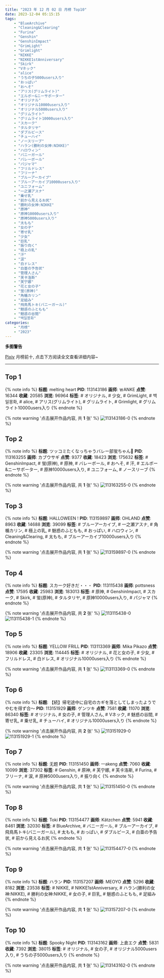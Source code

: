 ```yaml
---
title: "2023 年 12 月 02 日 月榜 Top10"
date: 2023-12-04 05:15:15
tags:
    - "BlueArchive"
    - "Cleaning&Clearing"
    - "Furina"
    - "Genshin"
    - "GenshinImpact"
    - "GrimLight"
    - "Grimlight"
    - "NIKKE"
    - "NIKKE1stAnniversary"
    - "Skirk"
    - "Vネック"
    - "alice"
    - "うちの子5000users入り"
    - "おっぱい"
    - "おへそ"
    - "アリス(グリムライト)"
    - "エルボー&ニーサポーター"
    - "オリジナル"
    - "オリジナル10000users入り"
    - "オリジナル5000users入り"
    - "グリムライト"
    - "グリムライト10000users入り"
    - "スカーク"
    - "タルタリヤ"
    - "ダブルピース"
    - "チューハイ"
    - "ノースリーブ"
    - "ハラン(勝利の女神:NIKKE)"
    - "ハロウィン"
    - "バニーガール"
    - "バレーボール"
    - "パジャマ"
    - "フリルドレス"
    - "フリーナ"
    - "ブルーアーカイブ"
    - "ブルーアーカイブ10000users入り"
    - "ユニフォーム"
    - "一之瀬アスナ"
    - "乗せ乳"
    - "前から見えるお尻"
    - "勝利の女神:NIKKE"
    - "原神"
    - "原神10000users入り"
    - "原神5000users入り"
    - "太もも"
    - "女の子"
    - "寄せ乳"
    - "少女"
    - "巨乳"
    - "振り向く"
    - "極上の乳"
    - "汗"
    - "涙"
    - "白ドレス"
    - "白亜の予告状"
    - "管理人さん"
    - "芙卡洛斯"
    - "芙宁娜"
    - "花と女の子"
    - "蛍(原神)"
    - "角楯カリン"
    - "足組み"
    - "飛鳥馬トキ(バニーガール)"
    - "魅惑のふともも"
    - "魅惑の谷間"
    - "백일몽화"
categories:
    - "月榜"
    - "2023"
---
```


<i class="fa fa-triangle-exclamation"></i>**多图警告**<i class="fa fa-triangle-exclamation"></i>

[Pixiv](https://www.pixiv.net/) 月榜前十, 点击下方阅读全文查看详细内容~

<!-- more -->

---

## Top 1

{% note info %}
**标题**: melting heart
**PID**: 113143186 **画师**: ￦ANKE
**点赞**: 16344 **收藏**: 20585 **浏览**: 96964
**标签**: # オリジナル, # 少女, # GrimLight, # 백일몽화, # alice, # アリス(グリムライト), # グリムライト, # Grimlight, # グリムライト10000users入り
{% endnote %}

{% note warning '点击展开作品内容, 共 **1** 张' %}
![113143186-0](https://i.pixiv.re/img-original/img/2023/11/05/00/00/34/113143186_p0.jpg)
{% endnote %}

## Top 2

{% note info %}
**标题**: ツッコミたくなっちゃうバレー部蛍ちゃん🏐
**PID**: 113163255 **画师**: カブウサギ
**点赞**: 9377 **收藏**: 18423 **浏览**: 175632
**标签**: # GenshinImpact, # 蛍(原神), # 原神, # バレーボール, # おへそ, # 汗, # エルボー&ニーサポーター, # 原神10000users入り, # ユニフォーム, # ノースリーブ
{% endnote %}

{% note warning '点击展开作品内容, 共 **1** 张' %}
![113163255-0](https://i.pixiv.re/img-original/img/2023/11/05/18/00/21/113163255_p0.jpg)
{% endnote %}

## Top 3

{% note info %}
**标题**: HALLOWEEN !
**PID**: 113159897 **画师**: OHLAND
**点赞**: 8963 **收藏**: 14688 **浏览**: 39099
**标签**: # ブルーアーカイブ, # 一之瀬アスナ, # 角楯カリン, # 極上の乳, # 魅惑のふともも, # おっぱい, # ハロウィン, # Cleaning&Clearing, # 太もも, # ブルーアーカイブ10000users入り
{% endnote %}

{% note warning '点击展开作品内容, 共 **1** 张' %}
![113159897-0](https://i.pixiv.re/img-original/img/2023/11/05/15/48/49/113159897_p0.jpg)
{% endnote %}

## Top 4

{% note info %}
**标题**: スカーク好きだ・・・
**PID**: 113115438 **画师**: pottsness
**点赞**: 17595 **收藏**: 25983 **浏览**: 183013
**标签**: # 原神, # GenshinImpact, # スカーク, # Skirk, # 蛍(原神), # タルタリヤ, # 原神10000users入り, # パジャマ
{% endnote %}

{% note warning '点击展开作品内容, 共 **2** 张' %}
![113115438-0](https://i.pixiv.re/img-original/img/2023/11/04/18/58/52/113115438_p0.jpg)
![113115438-1](https://i.pixiv.re/img-original/img/2023/11/04/18/58/52/113115438_p1.jpg)
{% endnote %}

## Top 5

{% note info %}
**标题**: YELLOW FRILL
**PID**: 113113369 **画师**: Mika Pikazo
**点赞**: 18906 **收藏**: 23305 **浏览**: 114445
**标签**: # オリジナル, # 花と女の子, # 少女, # フリルドレス, # 白ドレス, # オリジナル10000users入り
{% endnote %}

{% note warning '点击展开作品内容, 共 **1** 张' %}
![113113369-0](https://i.pixiv.re/img-original/img/2023/11/04/00/00/04/113113369_p0.png)
{% endnote %}

## Top 6

{% note info %}
**标题**: 【続】帰宅途中に自宅のカギを落としてしまったようでやむを得ず合～
**PID**: 113151929 **画师**: ゲンツキ
**点赞**: 7581 **收藏**: 11070 **浏览**: 86340
**标签**: # オリジナル, # 女の子, # 管理人さん, # Vネック, # 魅惑の谷間, # 寄せ乳, # 乗せ乳, # チューハイ, # オリジナル10000users入り
{% endnote %}

{% note warning '点击展开作品内容, 共 **2** 张' %}
![113151929-0](https://i.pixiv.re/img-original/img/2023/11/05/09/00/03/113151929_p0.jpg)
![113151929-1](https://i.pixiv.re/img-original/img/2023/11/05/09/00/03/113151929_p1.jpg)
{% endnote %}

## Top 7

{% note info %}
**标题**: 无题
**PID**: 113151450 **画师**: 一akeng
**点赞**: 7060 **收藏**: 10099 **浏览**: 37302
**标签**: # Genshin, # 原神, # 芙宁娜, # 芙卡洛斯, # Furina, # フリーナ, # 涙, # 原神5000users入り, # 振り向く
{% endnote %}

{% note warning '点击展开作品内容, 共 **1** 张' %}
![113151450-0](https://i.pixiv.re/img-original/img/2023/11/05/08/26/50/113151450_p0.jpg)
{% endnote %}

## Top 8

{% note info %}
**标题**: Toki
**PID**: 113154477 **画师**: Kätzchen
**点赞**: 5941 **收藏**: 8461 **浏览**: 32030
**标签**: # BlueArchive, # バニーガール, # ブルーアーカイブ, # 飛鳥馬トキ(バニーガール), # 太もも, # おっぱい, # ダブルピース, # 白亜の予告状, # 前から見えるお尻
{% endnote %}

{% note warning '点击展开作品内容, 共 **1** 张' %}
![113154477-0](https://i.pixiv.re/img-original/img/2023/11/05/11/32/35/113154477_p0.png)
{% endnote %}

## Top 9

{% note info %}
**标题**: ハラン
**PID**: 113157207 **画师**: MEOYO
**点赞**: 5296 **收藏**: 8182 **浏览**: 23538
**标签**: # NIKKE, # NIKKE1stAnniversary, # ハラン(勝利の女神:NIKKE), # 勝利の女神:NIKKE, # 女の子, # 巨乳, # 魅惑のふともも, # 足組み
{% endnote %}

{% note warning '点击展开作品内容, 共 **1** 张' %}
![113157207-0](https://i.pixiv.re/img-original/img/2023/11/05/13/38/37/113157207_p0.jpg)
{% endnote %}

## Top 10

{% note info %}
**标题**: Spooky Night
**PID**: 113143162 **画师**: 上倉エク
**点赞**: 5831 **收藏**: 7392 **浏览**: 38015
**标签**: # オリジナル, # 女の子, # オリジナル5000users入り, # うちの子5000users入り
{% endnote %}

{% note warning '点击展开作品内容, 共 **1** 张' %}
![113143162-0](https://i.pixiv.re/img-original/img/2023/11/05/00/00/28/113143162_p0.jpg)
{% endnote %}
